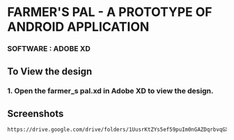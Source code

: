 
# FARMER'S PAL - A PROTOTYPE OF ANDROID APPLICATION 
### SOFTWARE : ADOBE XD

## To View the design

### 1. Open the farmer_s pal.xd in Adobe XD to view the design.

## Screenshots

```bash
https://drive.google.com/drive/folders/1UusrKtZYs5ef59puIm0nGAZDqrbvqGXm?usp=sharing
```




